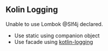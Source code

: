 ## Kolin Logging

Unable to use Lombok @Slf4j declared.

- Use static using companion object
- Use facade using [kotlin-logging](https://github.com/oshai/kotlin-logging)